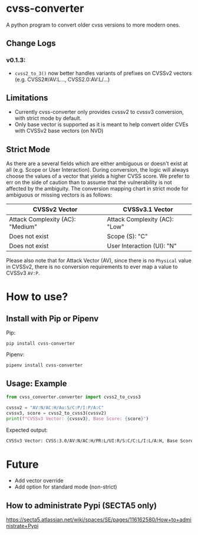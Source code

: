 # cvss-converter

A python program to convert older cvss versions to more modern ones.

## Change Logs

### v0.1.3:

- `cvss2_to_3()` now better handles variants of prefixes on CVSSv2 vectors (e.g. CVSS2#/AV:L..., CVSS2.0:AV:L/...)

## Limitations

- Currently cvss-converter only provides cvssv2 to cvssv3 conversion, with strict mode by default.
- Only base vector is supported as it is meant to help convert older CVEs with CVSSv2 base vectors (on NVD)

## Strict Mode

As there are a several fields which are either ambiguous or doesn't exist at all (e.g. Scope or User Interaction). During conversion, the logic will always choose the values of a vector that yields a higher CVSS score. We prefer to err on the side of caution than to assume that the vulnerability is not affected by the ambiguity.
The conversion mapping chart in strict mode for ambiguous or missing vectors is as follows:

| CVSSv2 Vector                    | CVSSv3.1 Vector               |
| -------------------------------- | ----------------------------- |
| Attack Complexity (AC): "Medium" | Attack Complexity (AC): "Low" |
| Does not exist                   | Scope (S): "C"                |
| Does not exist                   | User Interaction (UI): "N"    |

Please also note that for Attack Vector (AV), since there is no `Physical` value in CVSSv2, there is no conversion requirements to ever map a value to CVSSv3 `AV:P`.

# How to use?

## Install with Pip or Pipenv

Pip:

```
pip install cvss-converter
```

Pipenv:

```
pipenv install cvss-converter
```

## Usage: Example

```python
from cvss_converter.converter import cvss2_to_cvss3

cvssv2 = "AV:N/AC:H/Au:S/C:P/I:P/A:C"
cvssv3, score = cvss2_to_cvss3(cvssv2)
print(f"CVSSv3 Vector: {cvssv3}, Base Score: {score}")
```

Expected output:

```bash
CVSSv3 Vector: CVSS:3.0/AV:N/AC:H/PR:L/UI:R/S:C/C:L/I:L/A:H, Base Score: 7.1
```

# Future

- Add vector override
- Add option for standard mode (non-strict)

## How to administrate Pypi (SECTA5 only)

https://secta5.atlassian.net/wiki/spaces/SE/pages/116162580/How+to+administrate+Pypi
